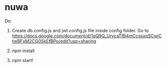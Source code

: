 # nuwa
Do:
1. Create db.config.js and jwt.config.js file inside config folder. Go to https://docs.google.com/document/d/1qQ9Q_UrycaTfB4mCcssxqSCwjCtwBFxM2CG0SkEfBPo/edit?usp=sharing
   
2. npm install
3. npm start!

